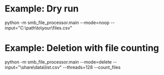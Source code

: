 # Example: Dry run
python -m smb_file_processor.main --mode=noop --input="C:\path\to\your\files.csv"

# Example: Deletion with file counting
python -m smb_file_processor.main --mode=delete --input="\\share\data\list.csv" --threads=128 --count_files